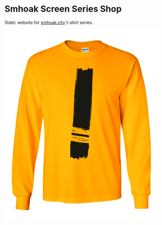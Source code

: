 # Smhoak Screen Series Shop

Static website for [smhoak.city](https://smhoak.city) t-shirt series.

![t-shirt](static/assets/current/ssci3.jpg)
